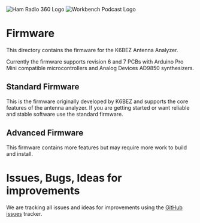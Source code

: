 ![Ham Radio 360 Logo](http://www.360workbench.com/wpimages/wp9fedbb3f_06.png "Ham Radio 360 Logo") ![Workbench Podcast Logo](http://www.360workbench.com/wpimages/wp02796e2d_06.png "Workbench Logo")

# Firmware

This directory contains the firmware for the K6BEZ Antenna Analyzer.

Currently the firmware supports revision 6 and 7 PCBs with Arduino Pro Mini compatible microcontrollers and Analog Devices AD9850 synthesizers.

## Standard Firmware

This is the firmware originally developed by K6BEZ and supports the core features of the antenna analyzer. If you are getting started or want reliable and stable software use the standard firmware.

## Advanced Firmware

This firmware contains more features but may require more work to build and install.

# Issues, Bugs, Ideas for improvements

We are tracking all issues and ideas for improvements using the [GitHub issues](https://github.com/HamRadio360/Antenna-Analyzer/issues) tracker.
